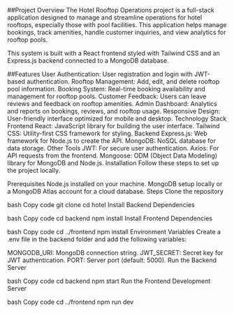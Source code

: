 ##Project Overview
The Hotel Rooftop Operations project is a full-stack application designed to manage and streamline operations for hotel rooftops, especially those with pool facilities. This application helps manage bookings, track amenities, handle customer inquiries, and view analytics for rooftop pools.

This system is built with a React frontend styled with Tailwind CSS and an Express.js backend connected to a MongoDB database.

##Features
User Authentication: User registration and login with JWT-based authentication.
Rooftop Management: Add, edit, and delete rooftop pool information.
Booking System: Real-time booking availability and management for rooftop pools.
Customer Feedback: Users can leave reviews and feedback on rooftop amenities.
Admin Dashboard: Analytics and reports on bookings, reviews, and rooftop usage.
Responsive Design: User-friendly interface optimized for mobile and desktop.
Technology Stack
Frontend
React: JavaScript library for building the user interface.
Tailwind CSS: Utility-first CSS framework for styling.
Backend
Express.js: Web framework for Node.js to create the API.
MongoDB: NoSQL database for data storage.
Other Tools
JWT: For secure user authentication.
Axios: For API requests from the frontend.
Mongoose: ODM (Object Data Modeling) library for MongoDB and Node.js.
Installation
Follow these steps to set up the project locally.

Prerequisites
Node.js installed on your machine.
MongoDB setup locally or a MongoDB Atlas account for a cloud database.
Steps
Clone the repository

bash
Copy code
git clone 
cd hotel
Install Backend Dependencies

bash
Copy code
cd backend
npm install
Install Frontend Dependencies

bash
Copy code
cd ../frontend
npm install
Environment Variables
Create a .env file in the backend folder and add the following variables:

MONGODB_URI: MongoDB connection string.
JWT_SECRET: Secret key for JWT authentication.
PORT: Server port (default: 5000).
Run the Backend Server

bash
Copy code
cd backend
npm start
Run the Frontend Development Server

bash
Copy code
cd ../frontend
npm run dev